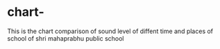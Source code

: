 # chart-
This is the chart comparison of sound level of diffent time and places of school of shri mahaprabhu public school 
